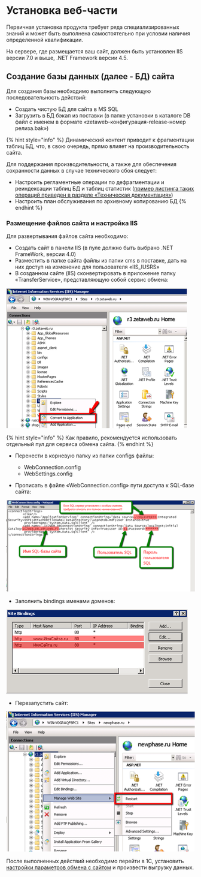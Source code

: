 # Установка веб-части

Первичная установка продукта требует ряда специализированных знаний и может быть выполнена самостоятельно при условии наличия определенной квалификации.

На сервере, где размещается ваш сайт, должен быть установлен IIS версии 7.0 и выше, .NET Framework версии 4.5.

## Создание базы данных \(далее - БД\) сайта

Для создания базы необходимо выполнить следующую последовательность действий:

* Создать чистую БД для сайта в MS SQL
* Загрузить в БД бэкап из поставки \(в папке установки в каталоге DB файл с именем в формате «zetaweb-конфигурация-release-номер релиза.bak»\)

{% hint style="info" %}
Динамический контент приводит к фрагментации таблиц БД, что, в свою очередь, прямо влияет на производительность сайта. 

Для поддержания производительности, а также для обеспечения сохранности данных в случае технического сбоя следует:

* Настроить регламентные операции по дефрагментации и реиндексации таблиц БД и таблиц статистик \([пример листинга таких операций приведен в разделе «Техническая документация»](../tekhnicheskaya-dokumentaciya/reglamentnye-operacii.md)\)
* Настроить план обслуживания по архивному копированию БД
{% endhint %}

### Размещение файлов сайта и настройка IIS

Для развертывания файлов сайта необходимо:

* Создать сайт в панели IIS \(в пуле должно быть выбрано .NET FrameWork, версии 4.0\)
* Разместить в папке сайта файлы из папки cms в поставке, дать на них доступ на изменение для пользователя «IIS\_IUSRS» 
* В созданном сайте \(IIS\) сконвертировать в приложение папку «TransferService», представляющую собой сервис обмена:

![](../.gitbook/assets/image%20%28401%29.png)

{% hint style="info" %}
Как правило, рекомендуется использовать отдельный пул для сервиса обмена сайта.
{% endhint %}

* Перенести в корневую папку из папки configs файлы:

  * WebConnection.config
  * WebSettings.config

* Прописать в файле «WebConnection.config» пути доступа к SQL-базе сайта:

![](../.gitbook/assets/image%20%28190%29.png)

 

* Заполнить bindings именами доменов: 

![](../.gitbook/assets/image%20%28197%29.png)

* Перезапустить сайт:

![](../.gitbook/assets/image%20%28168%29.png)

После выполненных действий необходимо перейти в 1С, установить [настройки параметров обмена с сайтом](nastroiki-saita-posle-zagruzki-nachalnykh-dannykh-i-tipovogo-dizaina.md) и произвести выгрузку данных.

